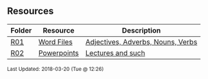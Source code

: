 ## Resources
| Folder | Resource | Description|
 | ------------|------------|------------|
 | [R01](https://github.com/rugbyprof/3013-Algorithms/tree/master/Resources/R01) | [ Word Files ](https://github.com/rugbyprof/3013-Algorithms/tree/master/Resources/R01) | [ Adjectives, Adverbs, Nouns, Verbs](https://github.com/rugbyprof/3013-Algorithms/tree/master/Resources/R01) |
 | [R02](https://github.com/rugbyprof/3013-Algorithms/tree/master/Resources/R02) | [ Powerpoints ](https://github.com/rugbyprof/3013-Algorithms/tree/master/Resources/R02) | [ Lectures and such](https://github.com/rugbyprof/3013-Algorithms/tree/master/Resources/R02) |

<sup>Last Updated: 2018-03-20 (Tue @ 12:26)</sup>